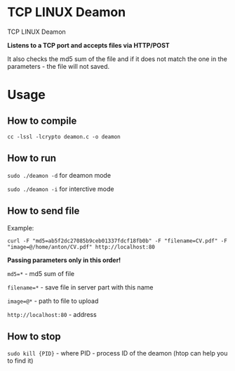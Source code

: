 <!-- README.md -->
# TCP LINUX Deamon
TCP LINUX Deamon



**Listens to a TCP port and accepts files via HTTP/POST**

It also checks the md5 sum of the file and if it does not match the one in the parameters - the file will not saved.


# Usage

## How to compile
`cc -lssl -lcrypto deamon.c -o deamon`
## How to run
`sudo ./deamon -d` for deamon mode

`sudo ./deamon -i` for interctive mode

## How to send file

Example:

`curl -F "md5=ab5f2dc27085b9ceb01337fdcf18fb0b" -F "filename=CV.pdf" -F "image=@/home/anton/CV.pdf" http://localhost:80`

**Passing parameters only in this order!**

`md5=*` - md5 sum of file

`filename=*` - save file in server part with this name

`image=@*` - path to file to upload

`http://localhost:80` - address

## How to stop
`sudo kill {PID}` - where PID - process ID of the deamon (htop can help you to find it)
